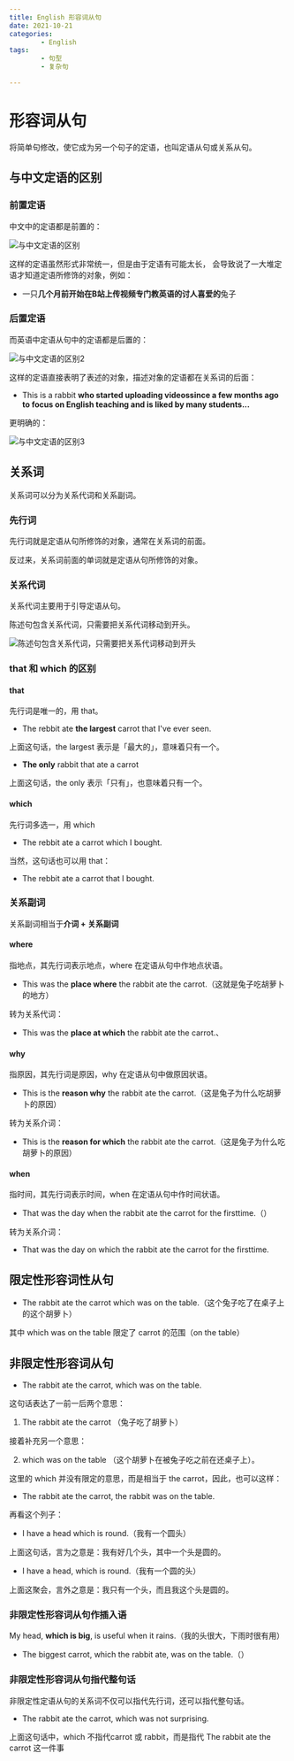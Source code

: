 ```yaml
---
title: English 形容词从句
date: 2021-10-21
categories:
        - English
tags:
        - 句型
        - 复杂句

---
```


# 形容词从句

将简单句修改，使它成为另一个句子的定语，也叫定语从句或关系从句。

## 与中文定语的区别

### 前置定语

中文中的定语都是前置的：

![与中文定语的区别](https://gallery.yxzi.xyz/galleries/2022/09/12/%E4%B8%8E%E4%B8%AD%E6%96%87%E5%AE%9A%E8%AF%AD%E7%9A%84%E5%8C%BA%E5%88%AB.png)

这样的定语虽然形式非常统一，但是由于定语有可能太长， 会导致说了一大堆定语才知道定语所修饰的对象，例如：

- 一只**几个月前开始在B站上传视频专门教英语的讨人喜爱的**兔子

### 后置定语

而英语中定语从句中的定语都是后置的：

![与中文定语的区别2](https://gallery.yxzi.xyz/galleries/2022/09/12/%E4%B8%8E%E4%B8%AD%E6%96%87%E5%AE%9A%E8%AF%AD%E7%9A%84%E5%8C%BA%E5%88%AB2.png)

这样的定语直接表明了表述的对象，描述对象的定语都在关系词的后面：

- This is a rabbit **who started uploading videossince a few months ago to focus on English teaching and is liked by many students...**

更明确的：

![与中文定语的区别3](https://gallery.yxzi.xyz/galleries/2022/09/12/%E4%B8%8E%E4%B8%AD%E6%96%87%E5%AE%9A%E8%AF%AD%E7%9A%84%E5%8C%BA%E5%88%AB3.png)

## 关系词

关系词可以分为关系代词和关系副词。

### 先行词

先行词就是定语从句所修饰的对象，通常在关系词的前面。

反过来，关系词前面的单词就是定语从句所修饰的对象。

### 关系代词

关系代词主要用于引导定语从句。

陈述句包含关系代词，只需要把关系代词移动到开头。

![陈述句包含关系代词，只需要把关系代词移动到开头](https://gallery.yxzi.xyz/galleries/2022/09/12/%E9%99%88%E8%BF%B0%E5%8F%A5%E5%8C%85%E5%90%AB%E5%85%B3%E7%B3%BB%E4%BB%A3%E8%AF%8D%EF%BC%8C%E5%8F%AA%E9%9C%80%E8%A6%81%E6%8A%8A%E5%85%B3%E7%B3%BB%E4%BB%A3%E8%AF%8D%E7%A7%BB%E5%8A%A8%E5%88%B0%E5%BC%80%E5%A4%B4.png)

### that 和 which 的区别

####  that

先行词是唯一的，用 that。

- The rebbit ate **the largest** carrot that I've ever seen.

上面这句话，the largest 表示是「最大的」，意味着只有一个。

- **The only** rabbit that ate a carrot

上面这句话，the only 表示「只有」，也意味着只有一个。

#### which

先行词多选一，用 which

- The rebbit ate a carrot which I bought.

当然，这句话也可以用 that：

- The rebbit ate a carrot that I bought.

### 关系副词

关系副词相当于**介词 + 关系副词**

#### where

指地点，其先行词表示地点，where 在定语从句中作地点状语。

- This was the **place where** the rabbit ate the carrot.（这就是兔子吃胡萝卜的地方）

转为关系代词：

- This was the **place at which** the rabbit ate the carrot.、

#### why 

指原因，其先行词是原因，why 在定语从句中做原因状语。

- This is the **reason why** the rabbit ate the carrot.（这是兔子为什么吃胡萝卜的原因）

转为关系介词：

- This is the **reason for which** the rabbit ate the carrot.（这是兔子为什么吃胡萝卜的原因）

#### when

指时间，其先行词表示时间，when 在定语从句中作时间状语。

- That was the day when the rabbit ate the carrot for the firsttime.（）

转为关系介词：

- That was the day on which the rabbit ate the carrot for the firsttime.

## 限定性形容词性从句

- The rabbit ate the carrot which was on the table.（这个兔子吃了在桌子上的这个胡萝卜）


其中 which was on the table 限定了 carrot 的范围（on the table）

## 非限定性形容词从句

- The rabbit ate the carrot, which was on the table.


这句话表达了一前一后两个意思： 

1. The rabbit ate the carrot （兔子吃了胡萝卜） 

接着补充另一个意思：

2. which was on the table （这个胡萝卜在被兔子吃之前在还桌子上）。

这里的 which 并没有限定的意思，而是相当于 the carrot，因此，也可以这样：

- The rabbit ate the carrot, the rabbit was on the table.

再看这个列子：

- I have a head which is round.（我有一个圆头）

上面这句话，言为之意是：我有好几个头，其中一个头是圆的。

- I have a head, which is round.（我有一个圆的头）

上面这聚会，言外之意是：我只有一个头，而且我这个头是圆的。

### 非限定性形容词从句作插入语

My head, **which is big**, is useful when it rains.（我的头很大，下雨时很有用）

- The biggest carrot, which the rabbit ate, was on the table.（）

### 非限定性形容词从句指代整句话

非限定性定语从句的关系词不仅可以指代先行词，还可以指代整句话。

- The rabbit ate the carrot, which was not surprising.

上面这句话中，which 不指代carrot 或 rabbit，而是指代 The rabbit ate the carrot 这一件事
